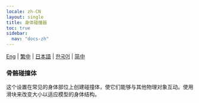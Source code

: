 ```yaml
---
locale: zh-CN
layout: single
title: 身体碰撞器
toc: true
sidebar:
  nav: "docs-zh"
---
```

[Eng](/dancexr/features/xps_body_colliders) | [繁中](/tw/dancexr/features/xps_body_colliders) | [日本語](/jp/dancexr/features/xps_body_colliders) | [한국어](/kr/dancexr/features/xps_body_colliders) | [简中](/zh/dancexr/features/xps_body_colliders)

### 骨骼碰撞体
这个设置在常见的身体部位上创建碰撞体，使它们能够与其他物理对象互动。使用滑块来改变大小以适应模型的身体结构。